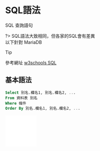 # SQL語法

SQL 查詢語句

?>
SQL語法大致相同，但各家的SQL會有差異\
以下針對 MariaDB
>[!tip]
參考網址 [w3schools SQL](https://www.w3schools.com/sql/)

## 基本語法

```sql
Select 別名.欄名1, 別名.欄名2, ...
From 資料表 別名
Where 條件
Order By 別名.欄名1, 別名.欄名2, ...
```

![](../images/empty.png ':size=900x1')